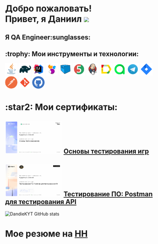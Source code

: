 <h1>Добро пожаловать!</br>
 Привет, я Даниил <img src="https://github.com/blackcater/blackcater/raw/main/images/Hi.gif" height="32"/></h1>
<h2>Я  QA Engineer:sunglasses:</h2>
<h2> :trophy:  Мои инструменты и технологии:</h2>

<code><a href = "https://www.java.com/ru/">![This is an image](/design/icons/Java.png)</a></code>
<code>![This is an image](/design/icons/Gradle.png)</code>
<code>![This is an image](/design/icons/Intelij_IDEA.png)</code>
<code>![This is an image](/design/icons/Selenide.png)</code>
<code>![This is an image](/design/icons/Selenoid.png)</code>
<code>![This is an image](/design/icons/JUnit5.png)</code>
<code>![This is an image](/design/icons/Jenkins.png)</code>
<code>![This is an image](/design/icons/Allure_Report.png)</code>
<code>![This is an image](/design/icons/AllureTestOps.png)</code>
<code>![This is an image](/design/icons/Telegram.png)</code>
<code>![This is an image](/design/icons/Jira.png)</code>
<code>![This is an image](/design/icons/postman.png)</code>
<code>![This is an image](/design/icons/git.png)</code>
<code>![This is an image](/design/icons/GitHub.png)</code>
</br>
<h1>:star2: Мои сертификаты:</h1></a>

## <img src="/design/sert/QAGAME.png" width="185" height="105"/></a> <a target="_blank" href="https://stepik.org/cert/1699860">    Основы тестирования игр</a>

## <img src="/design/sert/QAPOSTMAN.png" width="185" height="105"/></a> <a target="_blank" href="https://stepik.org/cert/1729272">  Тестирование ПО: Postman для тестирования API</a>

![DandieKYT GitHub stats](https://github-readme-stats.vercel.app/api?username=DandieKYT)

<h1>Мое резюме на  <a target="_blank" href="https://spb.hh.ru/applicant/resumes/view?resume=0406a5a7ff0bfe9c150039ed1f417068784971">HH</a></br>


